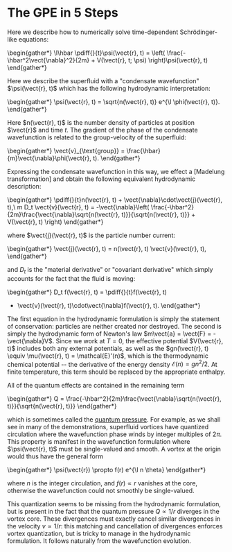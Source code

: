The GPE in 5 Steps
==================

Here we describe how to numerically solve time-dependent Schrödinger-like equations:

\begin{gather*}
  \I\hbar \pdiff{}{t}\psi(\vect{r}, t) = \left(
    \frac{-\hbar^2\vect{\nabla}^2}{2m}
    +
    V(\vect{r}, t; \psi)
  \right)\psi(\vect{r}, t)
\end{gather*}

Here we describe the superfluid with a "condensate wavefunction" $\psi(\vect{r}, t)$ which has
the following hydrodynamic interpretation:

\begin{gather*}
  \psi(\vect{r}, t) = \sqrt{n(\vect{r}, t)} e^{\I \phi(\vect{r}, t)}.
\end{gather*}

Here $n(\vect{r}, t)$ is the number density of particles at position $\vect{r}$ and time
$t$.  The gradient of the phase of the condensate wavefunction is related to the
group-velocity of the superfluid:

\begin{gather*}
  \vect{v}_{\text{group}} = \frac{\hbar}{m}\vect{\nabla}\phi(\vect{r}, t).
\end{gather*}

Expressing the condensate wavefunction in this way, we effect a [Madelung
transformation] and obtain the following equivalent hydrodynamic description:

\begin{gather*}
  \pdiff{}{t}n(\vect{r}, t) + \vect{\nabla}\cdot\vect{j}(\vect{r}, t),\\
  m D_t \vect{v}(\vect{r}, t) = -\vect{\nabla}\left(
    \frac{-\hbar^2}{2m}\frac{\vect{\nabla}\sqrt{n(\vect{r}, t)}}{\sqrt{n(\vect{r}, t)}}
    + 
    V(\vect{r}, t)
  \right)
\end{gather*}

where $\vect{j}(\vect{r}, t)$ is the particle number current:

\begin{gather*}
  \vect{j}(\vect{r}, t) = n(\vect{r}, t) \vect{v}(\vect{r}, t),  
\end{gather*}

and $D_t$ is the "material derivative" or "covariant derivative" which simply accounts
for the fact that the fluid is moving:

\begin{gather*}
  D_t f(\vect{r}, t) = \pdiff{}{t}f(\vect{r}, t) 
  + \vect{v}(\vect{r}, t)\cdot\vect{\nabla}f(\vect{r}, t).
\end{gather*}

The first equation in the hydrodynamic formulation is simply the statement of
conservation: particles are neither created nor destroyed.  The second is simply the
hydrodynamic form of Newton's law $m\vect{a} = \vect{F} = - \vect{\nabla}V$.  Since we
work at $T=0$, the effective potential $V(\vect{r}, t)$ includes both any external
potentials, as well as the $gn(\vect{r}, t) \equiv \mu(\vect{r}, t) = \mathcal{E}'(n)$,
which is the thermodynamic chemical potential -- the derivative of the energy density
$\mathcal{E}(n) = gn^2/2$.  At finite temperature, this term should be replaced by the
appropriate enthalpy.

All of the quantum effects are contained in the remaining term

\begin{gather*}
  Q = \frac{-\hbar^2}{2m}\frac{\vect{\nabla}\sqrt{n(\vect{r}, t)}}{\sqrt{n(\vect{r}, t)}}
\end{gather*}

which is sometimes called the [quantum pressure]. For example, as we shall see in many
of the demonstrations, superfluid vortices have quantized circulation where the
wavefunction phase winds by integer multiples of $2\pi$.  This property is manifest in
the wavefunction formulation where $\psi(\vect{r}, t)$ must be single-valued and
smooth.  A vortex at the origin would thus have the general form

\begin{gather*}
    \psi(\vect{r}) \propto f(r) e^{\I n \theta}
\end{gather*}

where $n$ is the integer circulation, and $f(r) \propto r$ vanishes at the core,
otherwise the wavefunction could not smoothly be single-valued.

This quantization seems to be missing from the hydrodynamic formulation, but is present
in the fact that the quantum pressure $Q \propto 1/r$ diverges in the vortex core.
These divergences must exactly cancel similar divergences in the velocity $v \propto
1/r$: this matching and cancellation of divergences enforces vortex quantization, but is
tricky to manage in the hydrodynamic formulation.  It follows naturally from the
wavefunction evolution.

[quantum pressure]: 
[enthalpy]: 
